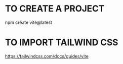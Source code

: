 # TO CREATE A PROJECT
npm create vite@latest

#  TO IMPORT TAILWIND CSS
https://tailwindcss.com/docs/guides/vite


